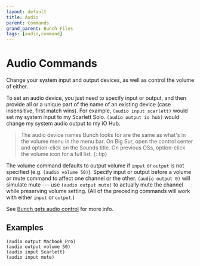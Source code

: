 ```yaml
---
layout: default
title: Audio
parent: Commands
grand_parent: Bunch Files
tags: [audio,command]
---
```

# Audio Commands

Change your system input and output devices, as well as control the volume of either.

To set an audio device, you just need to specify input or output, and then provide all or a unique part of the name of an existing device (case insensitive, first match wins). For example, `(audio input scarlett)` would set my system input to my Scarlett Solo. `(audio output io hub)` would change my system audio output to my iO Hub.

> The audio device names Bunch looks for are the same as what's in the volume menu in the menu bar. On Big Sur, open the control center and option-click on the Sounds title. On previous OSs, option-click the volume icon for a full list.
{:.tip}

The volume command defaults to output volume if `input` or `output` is not specified (e.g. `(audio volume 50)`). Specify input or output before a volume or mute command to affect one channel or the other. `(audio output 0)` will simulate mute --- use `(audio output mute)` to actually mute the channel while preserving volume setting. (All of the preceding commands will work with either `input` or `output`.)

See [Bunch gets audio control](https://brettterpstra.com/2020/09/10/bunch-gets-audio-control/) for more info.

## Examples

```bunch
(audio output Macbook Pro)
(audio output volume 50)
(audio input Scarlett)
(audio input mute)
```
